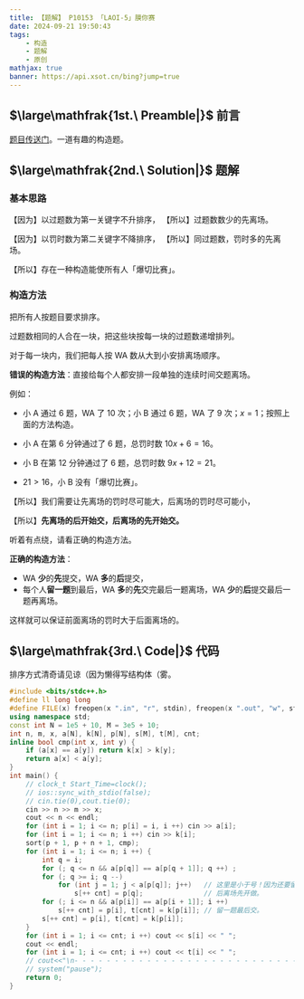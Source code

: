 ```yaml
---
title: 【题解】 P10153 「LAOI-5」膜你赛
date: 2024-09-21 19:50:43
tags: 
    - 构造
    - 题解
    - 原创
mathjax: true
banner: https://api.xsot.cn/bing?jump=true
---
```


## $\large\mathfrak{1st.\ Preamble|}$ 前言

[题目传送门](https://www.luogu.com.cn/problem/P10153)。一道有趣的构造题。

## $\large\mathfrak{2nd.\ Solution|}$ 题解

### 基本思路

【因为】以过题数为第一关键字不升排序，
【所以】过题数数少的先离场。

【因为】以罚时数为第二关键字不降排序，
【所以】同过题数，罚时多的先离场。

【所以】存在一种构造能使所有人「爆切比赛」。

### 构造方法

把所有人按题目要求排序。

过题数相同的人合在一块，把这些块按每一块的过题数递增排列。

对于每一块内，我们把每人按 WA 数从大到小安排离场顺序。

**错误的构造方法**：直接给每个人都安排一段单独的连续时间交题离场。

例如：

+ 小 A 通过 $6$ 题，WA 了 $10$ 次；小 B 通过 $6$ 题，WA 了 $9$ 次；$x=1$；按照上面的方法构造。

+ 小 A 在第 $6$ 分钟通过了 $6$ 题，总罚时数 $10x+6=16$​。
+ 小 B 在第 $12$ 分钟通过了 $6$ 题，总罚时数 $9x+12=21$​。
+ $21>16$，小 B 没有「爆切比赛」。

【所以】我们需要让先离场的罚时尽可能大，后离场的罚时尽可能小，

【所以】**先离场的后开始交，后离场的先开始交。**

听着有点绕，请看正确的构造方法。

**正确的构造方法**：

+ WA **少**的**先**提交，WA **多**的**后**提交，
+ 每个人**留一题**到最后，WA **多**的**先**交完最后一题离场，WA **少**的**后**提交最后一题再离场。

这样就可以保证前面离场的罚时大于后面离场的。

## $\large\mathfrak{3rd.\ Code|}$ 代码

排序方式清奇请见谅（因为懒得写结构体（雾。

```cpp
#include <bits/stdc++.h>
#define ll long long
#define FILE(x) freopen(x ".in", "r", stdin), freopen(x ".out", "w", stdout);
using namespace std;
const int N = 1e5 + 10, M = 3e5 + 10;
int n, m, x, a[N], k[N], p[N], s[M], t[M], cnt;
inline bool cmp(int x, int y) {
    if (a[x] == a[y]) return k[x] > k[y];
    return a[x] < a[y];
}
int main() {
    // clock_t Start_Time=clock();
    // ios::sync_with_stdio(false);
    // cin.tie(0),cout.tie(0);
    cin >> n >> m >> x;
    cout << n << endl;
    for (int i = 1; i <= n; p[i] = i, i ++) cin >> a[i];
    for (int i = 1; i <= n; i ++) cin >> k[i];
    sort(p + 1, p + n + 1, cmp);
    for (int i = 1; i <= n; i ++) {
        int q = i;
        for (; q <= n && a[p[q]] == a[p[q + 1]]; q ++) ;
        for (; q >= i; q --) 
            for (int j = 1; j < a[p[q]]; j++)   // 这里是小于号！因为还要留一题。
                s[++ cnt] = p[q];			    // 后离场先开做。
        for (; i <= n && a[p[i]] == a[p[i + 1]]; i ++) 
            s[++ cnt] = p[i], t[cnt] = k[p[i]]; // 留一题最后交。
        s[++ cnt] = p[i], t[cnt] = k[p[i]];
    }
    for (int i = 1; i <= cnt; i ++) cout << s[i] << " ";
    cout << endl;
    for (int i = 1; i <= cnt; i ++) cout << t[i] << " ";
    // cout<<"\n- - - - - - - - - - - - - - - - - - - - - - - - - - - - - -\nRuntime: "<<clock()-Start_Time<<" ms\n";
    // system("pause");
    return 0;
}
```

